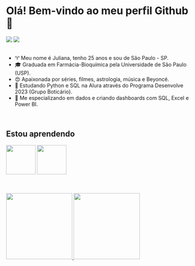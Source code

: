# Olá! Bem-vindo ao meu perfil Github 👋

<div>
<a href="https://www.linkedin.com/in/juliana-rodrigues-da-conceicao/" target="_blank"><img src="https://img.shields.io/badge/-LinkedIn-%230077B5?style=for-the-badge&logo=linkedin&logoColor=white" target="_blank"></a> 
<a href = "mailto:juliana.rodrigues.conceicao@alumni.usp.br"><img src="https://img.shields.io/badge/Gmail-D14836?style=for-the-badge&logo=gmail&logoColor=white" target="_blank"></a>
</div>

<br/>

- ♈ Meu nome é Juliana, tenho 25 anos e sou de São Paulo - SP.
- 🎓 Graduada em Farmácia-Bioquímica pela Universidade de São Paulo (USP).
- 😍 Apaixonada por séries, filmes, astrologia, música e Beyoncé. 
- 🌱 Estudando Python e SQL na Alura através do Programa Desenvolve 2023 (Grupo Boticário).
- 🧠 Me especializando em dados e criando dashboards com SQL, Excel e Power BI.

</br>

## Estou aprendendo

<img src="https://cdn.jsdelivr.net/gh/devicons/devicon/icons/python/python-original.svg" width="80" height="80"/> <img src="https://cdn.jsdelivr.net/gh/devicons/devicon/icons/microsoftsqlserver/microsoftsqlserver-plain-wordmark.svg" width="80" height="80"/>

<br/>
<br/>

<div>
	<a href="https://github.com/jurodriguesc">
	  <img height="180em" src="https://github-readme-stats.vercel.app/api?username=julianarodriguesc&count_private=true&show_icons=true&theme=dracula" />
	</a>
	<a href="https://github.com/jurodriguesc">
	  <img height="180em" src="https://github-readme-stats.vercel.app/api/top-langs/?username=jurodriguesc&theme=dracula&layout=compact" />
	</a>

</div>

</br>
            
          
